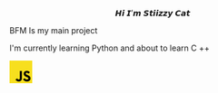 <p align="center">𝙃𝙞 𝙄’𝙢 𝙎𝙩𝙞𝙞𝙯𝙯𝙮 𝘾𝙖𝙩</p>

<p>BFM Is my main project</p>
I'm currently learning Python and about to learn  C ++
<p align="left"><img src="https://raw.githubusercontent.com/StiizzyCat/StiizzyCat/main/Assets/Assets/Javascript.png" width="40" height="40"/>
